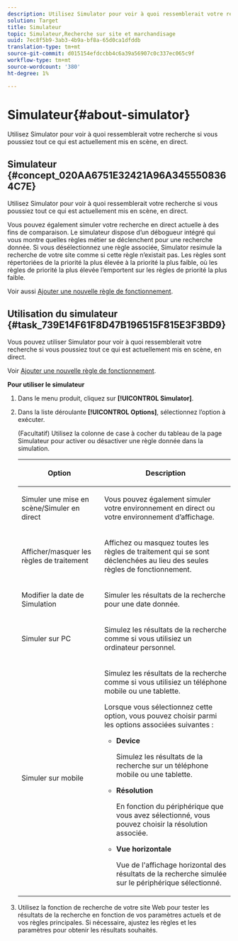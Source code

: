 ```yaml
---
description: Utilisez Simulator pour voir à quoi ressemblerait votre recherche si vous poussiez tout ce qui est actuellement mis en scène, en direct.
solution: Target
title: Simulateur
topic: Simulateur,Recherche sur site et marchandisage
uuid: 7ec8f5b9-3ab3-4b9a-bf8a-65d0ca1dfddb
translation-type: tm+mt
source-git-commit: d015154efdccbb4c6a39a56907c0c337ec065c9f
workflow-type: tm+mt
source-wordcount: '380'
ht-degree: 1%

---
```



# Simulateur{#about-simulator}

Utilisez Simulator pour voir à quoi ressemblerait votre recherche si vous poussiez tout ce qui est actuellement mis en scène, en direct.

## Simulateur {#concept_020AA6751E32421A96A3455508364C7E}

Utilisez Simulator pour voir à quoi ressemblerait votre recherche si vous poussiez tout ce qui est actuellement mis en scène, en direct.

Vous pouvez également simuler votre recherche en direct actuelle à des fins de comparaison. Le simulateur dispose d’un débogueur intégré qui vous montre quelles règles métier se déclenchent pour une recherche donnée. Si vous désélectionnez une règle associée, Simulator resimule la recherche de votre site comme si cette règle n’existait pas. Les règles sont répertoriées de la priorité la plus élevée à la priorité la plus faible, où les règles de priorité la plus élevée l’emportent sur les règles de priorité la plus faible.

Voir aussi [Ajouter une nouvelle règle de fonctionnement](c-about-rules-menu/c-about-business-rules.md#task_BD3B31ED48BB4B1B8F1DCD3BFA2528E7).

## Utilisation du simulateur {#task_739E14F61F8D47B196515F815E3F3BD9}

Vous pouvez utiliser Simulator pour voir à quoi ressemblerait votre recherche si vous poussiez tout ce qui est actuellement mis en scène, en direct.

Voir [Ajouter une nouvelle règle de fonctionnement](c-about-rules-menu/c-about-business-rules.md#task_BD3B31ED48BB4B1B8F1DCD3BFA2528E7).

**Pour utiliser le simulateur**

1. Dans le menu produit, cliquez sur **[!UICONTROL Simulator]**.
1. Dans la liste déroulante **[!UICONTROL Options]**, sélectionnez l’option à exécuter.

   <!-- 
   
   r_simulator_page_options.xml
   
   -->

   (Facultatif) Utilisez la colonne de case à cocher du tableau de la page Simulateur pour activer ou désactiver une règle donnée dans la simulation.

   <table> 
    <thead> 
      <tr> 
      <th colname="col1" class="entry"> <p>Option </p> </th> 
      <th colname="col2" class="entry"> <p>Description </p> </th> 
      </tr> 
    </thead>
    <tbody> 
      <tr> 
      <td colname="col1"> <p><span class="uicontrol">Simuler une mise en scène/Simuler en direct</span> </p> </td> 
      <td colname="col2"> <p>Vous pouvez également simuler votre environnement en direct ou votre environnement d’affichage. </p> </td> 
      </tr> 
      <tr> 
      <td colname="col1"> <p><span class="uicontrol">Afficher/masquer les règles de traitement</span> </p> </td> 
      <td colname="col2"> <p>Affichez ou masquez toutes les règles de traitement qui se sont déclenchées au lieu des seules règles de fonctionnement. </p> </td> 
      </tr> 
      <tr> 
      <td colname="col1"> <p><span class="uicontrol">Modifier la date de Simulation</span> </p> </td> 
      <td colname="col2"> <p>Simuler les résultats de la recherche pour une date donnée. </p> </td> 
      </tr> 
      <tr> 
      <td colname="col1"> <p><span class="uicontrol">Simuler sur PC</span> </p> </td> 
      <td colname="col2"> <p>Simulez les résultats de la recherche comme si vous utilisiez un ordinateur personnel. </p> </td> 
      </tr> 
      <tr> 
      <td colname="col1"> <p><span class="uicontrol">Simuler sur mobile</span> </p> </td> 
      <td colname="col2"> <p>Simulez les résultats de la recherche comme si vous utilisiez un téléphone mobile ou une tablette. </p> <p>Lorsque vous sélectionnez cette option, vous pouvez choisir parmi les options associées suivantes : </p> 
        <ul id="ul_2A9901418212486A8EE67A78CB99CBE4"> 
        <li id="li_B210E954DF0D44C397718112C72C2103"> <b><span class="uicontrol">Device </span></b> <p>Simulez les résultats de la recherche sur un téléphone mobile ou une tablette. </p> </li> 
        <li id="li_90B64EAA0B57446A90CE22172E703594"> <b><span class="uicontrol">Résolution</span></b> <p>En fonction du périphérique que vous avez sélectionné, vous pouvez choisir la résolution associée. </p> </li> 
        <li id="li_042AF9FA3FA846EDB48F7296DB361515"> <b><span class="uicontrol">Vue horizontale</span></b> <p>Vue de l'affichage horizontal des résultats de la recherche simulée sur le périphérique sélectionné. </p> </li> 
        </ul> </td> 
      </tr> 
    </tbody> 
    </table>

1. Utilisez la fonction de recherche de votre site Web pour tester les résultats de la recherche en fonction de vos paramètres actuels et de vos règles principales. Si nécessaire, ajustez les règles et les paramètres pour obtenir les résultats souhaités.
